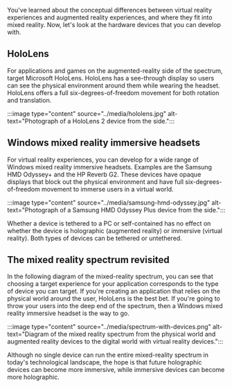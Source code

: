 You've learned about the conceptual differences between virtual reality experiences and augmented reality experiences, and where they fit into mixed reality. Now, let's look at the hardware devices that you can develop with.

## HoloLens

For applications and games on the augmented-reality side of the spectrum, target Microsoft HoloLens. HoloLens has a see-through display so users can see the physical environment around them while wearing the headset. HoloLens offers a full six-degrees-of-freedom movement for both rotation and translation.

:::image type="content" source="../media/hololens.jpg" alt-text="Photograph of a HoloLens 2 device from the side.":::

## Windows mixed reality immersive headsets

For virtual reality experiences, you can develop for a wide range of Windows mixed reality immersive headsets. Examples are the Samsung HMD Odyssey+ and the HP Reverb G2. These devices have opaque displays that block out the physical environment and have full six-degrees-of-freedom movement to immerse users in a virtual world.

:::image type="content" source="../media/samsung-hmd-odyssey.jpg" alt-text="Photograph of a Samsung HMD Odyssey Plus device from the side.":::

Whether a device is tethered to a PC or self-contained has no effect on whether the device is holographic (augmented reality) or immersive (virtual reality). Both types of devices can be tethered or untethered.

## The mixed reality spectrum revisited

In the following diagram of the mixed-reality spectrum, you can see that choosing a target experience for your application corresponds to the type of device you can target. If you're creating an application that relies on the physical world around the user, HoloLens is the best bet. If you're going to throw your users into the deep end of the spectrum, then a Windows mixed reality immersive headset is the way to go.

:::image type="content" source="../media/spectrum-with-devices.png" alt-text="Diagram of the mixed reality spectrum from the physical world and augmented reality devices to the digital world with virtual reality devices.":::

Although no single device can run the entire mixed-reality spectrum in today's technological landscape, the hope is that future holographic devices can become more immersive, while immersive devices can become more holographic.
